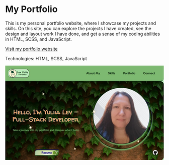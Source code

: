 # My Portfolio

This is my personal portfolio website, where I showcase my projects and skills.
On this site, you can explore the projects I have created, see the design and
layout work I have done, and get a sense of my coding abilities in HTML, SCSS,
and JavaScript.

[Visit my portfolio website](https://portfolio-lev-yuliia.vercel.app/)

Technologies: HTML, SCSS, JavaScript

![Screenshot of the main page](/public/my-portfolio-rrr.jpg)
